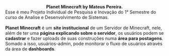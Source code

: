 <center> <b> Planet Minecraft by Mateus Pereira. </b>
</center>
Esse é meu Projeto Individual de Pesquisa e Inovação do 1° Semestre do curso de 
Analise e Desenvolvimento de Sistemas.
<br> <br>
<b>Planet Minecraft</b> é um <b>site institucional</b> de um Servidor de Minecraft, nele, além de ter uma <b>página explicando sobre o servidor</b>, os usuários podem se <b>cadastrar</b> e fazer uploads de suas construções numa <b>área para postagens</b>. <br>
Somado a isso, usuários-admin, pode monitorar o fluxo de usuários através da área de <b>dashboards</b>.

